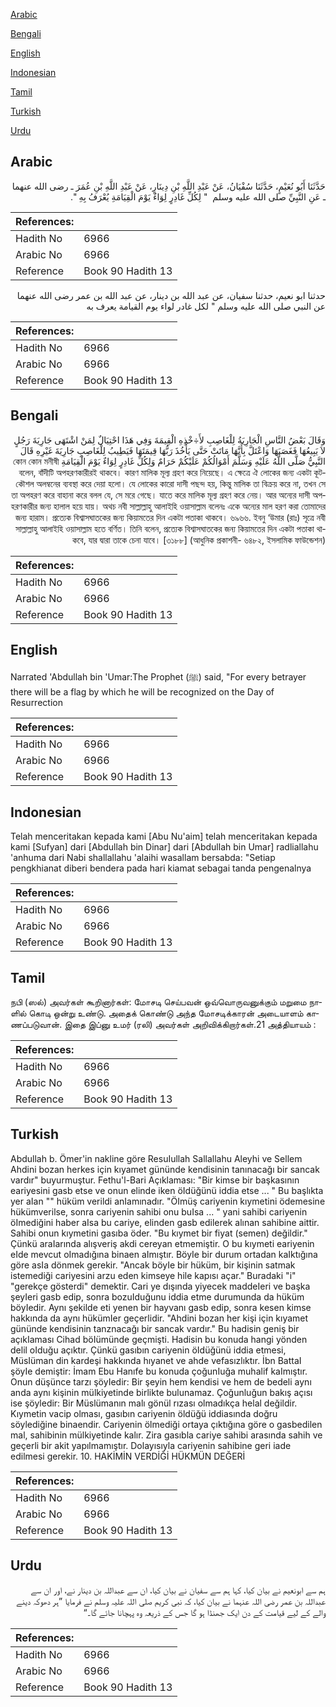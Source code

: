 [Arabic](#arabic)

[Bengali](#bengali)

[English](#english)

[Indonesian](#indonesian)

[Tamil](#tamil)

[Turkish](#turkish)

[Urdu](#urdu)

## Arabic


<div dir="rtl" lang="ar" style={{fontSize:'larger',backgroundColor:'#f8f9fa',padding:20}}>
حَدَّثَنَا أَبُو نُعَيْمٍ، حَدَّثَنَا سُفْيَانُ، عَنْ عَبْدِ اللَّهِ بْنِ دِينَارٍ، عَنْ عَبْدِ اللَّهِ بْنِ عُمَرَ ـ رضى الله عنهما ـ عَنِ النَّبِيِّ صلى الله عليه وسلم ‏ "‏ لِكُلِّ غَادِرٍ لِوَاءٌ يَوْمَ الْقِيَامَةِ يُعْرَفُ بِهِ ‏"‏‏.‏
</div>
<div style={{backgroundColor:'#f8f9fa',padding:20, marginBottom: 10}}><table> <thead> <tr> <th>References:</th> <th></th> </tr> </thead> <tbody><tr><td>Hadith No</td><td>6966</td></tr><tr><td>Arabic No</td><td>6966</td></tr><tr><td>Reference</td><td>Book 90 Hadith 13</td></tr></tbody></table></div>


<div dir="rtl" lang="ar" style={{fontSize:'larger',backgroundColor:'#f8f9fa',padding:20}}>
حدثنا ابو نعيم، حدثنا سفيان، عن عبد الله بن دينار، عن عبد الله بن عمر رضى الله عنهما عن النبي صلى الله عليه وسلم " لكل غادر لواء يوم القيامة يعرف به
</div>
<div style={{backgroundColor:'#f8f9fa',padding:20, marginBottom: 10}}><table> <thead> <tr> <th>References:</th> <th></th> </tr> </thead> <tbody><tr><td>Hadith No</td><td>6966</td></tr><tr><td>Arabic No</td><td>6966</td></tr><tr><td>Reference</td><td>Book 90 Hadith 13</td></tr></tbody></table></div>

## Bengali


<div dir="rtl" lang="bn" style={{fontSize:'larger',backgroundColor:'#f8f9fa',padding:20}}>
وَقَالَ بَعْضُ النَّاسِ الْجَارِيَةُ لِلْغَاصِبِ لأَ÷خْذِهِ الْقِيمَةَ وَفِي هَذَا احْتِيَالٌ لِمَنْ اشْتَهَى جَارِيَةَ رَجُلٍ لاَ يَبِيعُهَا فَغَصَبَهَا وَاعْتَلَّ بِأَنَّهَا مَاتَتْ حَتَّى يَأْخُذَ رَبُّهَا قِيمَتَهَا فَيَطِيبُ لِلْغَاصِبِ جَارِيَةَ غَيْرِهِ قَالَ النَّبِيُّ صَلَّى اللَّهُ عَلَيْهِ وَسَلَّمَ أَمْوَالُكُمْ عَلَيْكُمْ حَرَامٌ وَلِكُلِّ غَادِرٍ لِوَاءٌ يَوْمَ الْقِيَامَةِ কোন কোন মনীষী বলেন, বাঁদীটি অপহরণকারীরই থাকবে। কারণ মালিক মূল্য গ্রহণ করে নিয়েছে। এ ক্ষেত্রে ঐ লোকের জন্য একটা কূটকৌশল অলম্বনের ব্যবস্থা করে দেয়া হলো। যে লোকের কারো দাসী পছন্দ হয়, কিন্তু মালিক তা বিক্রয় করে না, তখন সে তা অপহরণ করে বাহানা করে বলল যে, সে মরে গেছে। যাতে করে মালিক মূল্য গ্রহণ করে নেয়। আর অন্যের দাসী অপহরণকারীর জন্য হালাল হয়ে যায়। অথচ নবী সাল্লাল্লাহু আলাইহি ওয়াসাল্লাম বলেনঃ একে অন্যের মাল হরণ করা তোমাদের জন্য হারাম। প্রত্যেক বিশ্বাসঘাতকের জন্য কিয়ামতের দিন একটা পতাকা থাকবে। ৬৯৬৬. ইবনু ‘উমার (রাঃ) সূত্রে নবী সাল্লাল্লাহু আলাইহি ওয়াসাল্লাম হতে বর্ণিত। তিনি বলেন, প্রত্যেক বিশ্বাসঘাতকের জন্য কিয়ামতের দিন একটা পতাকা থাকবে, যার দ্বারা তাকে চেনা যাবে। [৩১৮৮] (আধুনিক প্রকাশনী- ৬৪৮২, ইসলামিক ফাউন্ডেশন)
</div>
<div style={{backgroundColor:'#f8f9fa',padding:20, marginBottom: 10}}><table> <thead> <tr> <th>References:</th> <th></th> </tr> </thead> <tbody><tr><td>Hadith No</td><td>6966</td></tr><tr><td>Arabic No</td><td>6966</td></tr><tr><td>Reference</td><td>Book 90 Hadith 13</td></tr></tbody></table></div>

## English


<div dir="ltr" lang="en" style={{fontSize:'larger',backgroundColor:'#f8f9fa',padding:20}}>
Narrated 'Abdullah bin 'Umar:The Prophet (ﷺ) said, "For every betrayer there will be a flag by which he will be recognized on the Day of Resurrection
</div>
<div style={{backgroundColor:'#f8f9fa',padding:20, marginBottom: 10}}><table> <thead> <tr> <th>References:</th> <th></th> </tr> </thead> <tbody><tr><td>Hadith No</td><td>6966</td></tr><tr><td>Arabic No</td><td>6966</td></tr><tr><td>Reference</td><td>Book 90 Hadith 13</td></tr></tbody></table></div>

## Indonesian


<div dir="ltr" lang="id" style={{fontSize:'larger',backgroundColor:'#f8f9fa',padding:20}}>
Telah menceritakan kepada kami [Abu Nu'aim] telah menceritakan kepada kami [Sufyan] dari [Abdullah bin Dinar] dari [Abdullah bin Umar] radliallahu 'anhuma dari Nabi shallallahu 'alaihi wasallam bersabda: "Setiap pengkhianat diberi bendera pada hari kiamat sebagai tanda pengenalnya
</div>
<div style={{backgroundColor:'#f8f9fa',padding:20, marginBottom: 10}}><table> <thead> <tr> <th>References:</th> <th></th> </tr> </thead> <tbody><tr><td>Hadith No</td><td>6966</td></tr><tr><td>Arabic No</td><td>6966</td></tr><tr><td>Reference</td><td>Book 90 Hadith 13</td></tr></tbody></table></div>

## Tamil


<div dir="ltr" lang="ta" style={{fontSize:'larger',backgroundColor:'#f8f9fa',padding:20}}>
நபி (ஸல்) அவர்கள் கூறினார்கள்: மோசடி செய்பவன் ஒவ்வொருவனுக்கும் மறுமை நாளில் கொடி ஒன்று உண்டு. அதைக் கொண்டு அந்த மோசடிக்காரன் அடையாளம் காணப்படுவான். இதை இப்னு உமர் (ரலி) அவர்கள் அறிவிக்கிறார்கள்.21 அத்தியாயம் :
</div>
<div style={{backgroundColor:'#f8f9fa',padding:20, marginBottom: 10}}><table> <thead> <tr> <th>References:</th> <th></th> </tr> </thead> <tbody><tr><td>Hadith No</td><td>6966</td></tr><tr><td>Arabic No</td><td>6966</td></tr><tr><td>Reference</td><td>Book 90 Hadith 13</td></tr></tbody></table></div>

## Turkish


<div dir="ltr" lang="tr" style={{fontSize:'larger',backgroundColor:'#f8f9fa',padding:20}}>
Abdullah b. Ömer'in nakline göre ResuIullah Sallallahu Aleyhi ve Sellem Ahdini bozan herkes için kıyamet gününde kendisinin tanınacağı bir sancak vardır" buyurmuştur. Fethu'l-Bari Açıklaması: "Bir kimse bir başkasının eariyesini gasb etse ve onun elinde iken öIdüğünü iddia etse ... " Bu başlıkta yer aIan "" hüküm verildi anIamınadır. "ÖImüş cariyenin kıymetini ödemesine hükümverilse, sonra cariyenin sahibi onu buIsa ... " yani sahibi cariyenin öImediğini haber aIsa bu cariye, elinden gasb edilerek alınan sahibine aittir. Sahibi onun kıymetini gasıba öder. "Bu kıymet bir fiyat (semen) değildir." Çünkü araIarında alışveriş akdi cereyan etmemiştir. O bu kıymeti eariyenin eIde mevcut oImadığına binaen aImıştır. BöyIe bir durum ortadan kaIktığına göre asIa dönmek gerekir. "Ancak böyIe bir hüküm, bir kişinin satmak istemediği cariyesini arzu eden kimseye hile kapısı açar." Buradaki "i" "gerekçe gösterdi" demektir. Cari ye dışında yiyecek maddeIeri ve başka şeyIeri gasb edip, sonra bozuIduğunu iddia etme durumunda da hüküm böyIedir. Aynı şekilde eti yenen bir hayvanı gasb edip, sonra kesen kimse hakkında da aynı hükümIer geçerlidir. "Ahdini bozan her kişi için kıyamet gününde kendisinin tanznacağı bir sancak vardır." Bu hadisin geniş bir açıkIaması Cihad böIümünde geçmişti. Hadisin bu konuda hangi yönden delil oIduğu açıktır. Çünkü gasıbın cariyenin öIdüğünü iddia etmesi, MüsIüman din kardeşi hakkında hıyanet ve ahde vefasızlıktır. İbn BattaI şöyIe demiştir: İmam Ebu Hanıfe bu konuda çoğunIuğa muhalif kaImıştır. Onun düşünce tarzı şöyIedir: Bir şeyin hem kendisi ve hem de bedeli aynı anda aynı kişinin mülkiyetinde birlikte bulunamaz. Çoğunluğun bakış açısı ise şöyledir: Bir Müslümanın malı gönül rızası olmadıkça helal değildir. Kıymetin vacip olması, gasıbın cariyenin öldüğü iddiasında doğru söylediğine binaendir. Cariyenin ölmediği ortaya çıktığına göre o gasbedilen mal, sahibinin mülkiyetinde kalır. Zira gasıbla cariye sahibi arasında sahih ve geçerli bir akit yapılmamıştır. Dolayısıyla cariyenin sahibine geri iade edilmesi gerekir. 10. HAKİMİN VERDİĞİ HÜKMÜN DEĞERİ
</div>
<div style={{backgroundColor:'#f8f9fa',padding:20, marginBottom: 10}}><table> <thead> <tr> <th>References:</th> <th></th> </tr> </thead> <tbody><tr><td>Hadith No</td><td>6966</td></tr><tr><td>Arabic No</td><td>6966</td></tr><tr><td>Reference</td><td>Book 90 Hadith 13</td></tr></tbody></table></div>

## Urdu


<div dir="rtl" lang="ur" style={{fontSize:'larger',backgroundColor:'#f8f9fa',padding:20}}>
ہم سے ابونعیم نے بیان کیا، کہا ہم سے سفیان نے بیان کیا، ان سے عبداللہ بن دینار نے، اور ان سے عبداللہ بن عمر رضی اللہ عنہما نے بیان کیا، کہ نبی کریم صلی اللہ علیہ وسلم نے فرمایا ”ہر دھوکہ دینے والے کے لیے قیامت کے دن ایک جھنڈا ہو گا جس کے ذریعہ وہ پہچانا جائے گا۔“
</div>
<div style={{backgroundColor:'#f8f9fa',padding:20, marginBottom: 10}}><table> <thead> <tr> <th>References:</th> <th></th> </tr> </thead> <tbody><tr><td>Hadith No</td><td>6966</td></tr><tr><td>Arabic No</td><td>6966</td></tr><tr><td>Reference</td><td>Book 90 Hadith 13</td></tr></tbody></table></div>